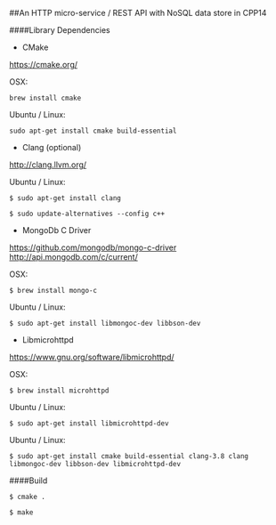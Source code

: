 ##An HTTP micro-service / REST API with NoSQL data store in CPP14

####Library Dependencies


* CMake

https://cmake.org/

OSX:

`brew install cmake`

Ubuntu / Linux:

`sudo apt-get install cmake build-essential`


* Clang (optional)

http://clang.llvm.org/

Ubuntu / Linux:

`$ sudo apt-get install clang`

`$ sudo update-alternatives --config c++` <choose clang>


* MongoDb C Driver

https://github.com/mongodb/mongo-c-driver
http://api.mongodb.com/c/current/

OSX:

`$ brew install mongo-c`

Ubuntu / Linux:

`$ sudo apt-get install libmongoc-dev libbson-dev`


* Libmicrohttpd

https://www.gnu.org/software/libmicrohttpd/

OSX:

`$ brew install microhttpd`

Ubuntu / Linux:

`$ sudo apt-get install libmicrohttpd-dev`

Ubuntu / Linux:

`$ sudo apt-get install cmake build-essential clang-3.8 clang libmongoc-dev libbson-dev libmicrohttpd-dev `


####Build

`$ cmake .`

`$ make`